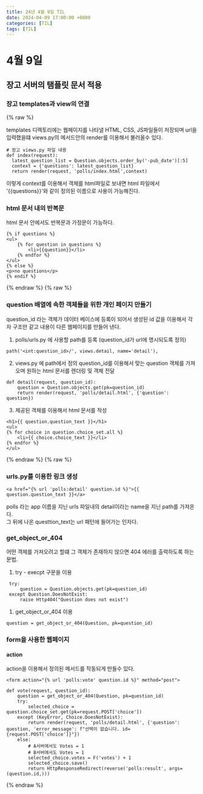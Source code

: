 ```yaml
---
title: 24년 4월 9일 TIL
date: 2024-04-09 17:00:00 +0800
categories: [TIL]
tags: [TIL]  
---
```



# 4월 9일
## 장고 서버의 탬플릿 문서 적용
### 장고 templates과 view의 연결

{% raw %}  

templates 디렉토리에는 웹페이지를 나타낼 HTML, CSS, JS파일들이 저장되며 url을 입력했을떄 views.py의 메서드안의 render를 이용해서 불러올수 있다.
```
# 장고 views.py 파일 내용
def index(request):
  latest_question_list = Question.objects.order_by('-pub_date')[:5]
  context = {'questions': latest_question_list}
  return render(request, 'polls/index.html',context)
```
이렇게 context를 이용해서 객체를 html파일로 보내면 html 파일에서 
'{{questions}}'와 같이 정의된 이름으로 사용이 가능해진다.

### html 문서 내의 반복문
html 문서 안에서도 반복문과 가정문이 가능하다.

```
{% if questions %}
<ul>
    {% for question in questions %}
        <li>{{question}}</li>
    {% endfor %}
</ul>
{% else %}
<p>no questions</p>
{% endif %}
```
{% endraw %}
{% raw %}  
### question 배열에 속한 객체들을 위한 개인 페이지 만들기
question_id 라는 객체가 데이터 베이스에 등록이 되어서 생성된 id 값을 이용해서 각자 구조만 같고 내용이 다른 웹페이지를 만들어 낸다.  
1. polls/urls.py 에 사용할 path를 등록 (question_id가 url에 명시되도록 정의)
```
path('<int:question_id>/', views.detail, name='detail'),
```
2. views.py 에 path에서 정의 question_id를 이용해서 맞는 question 객체를 가져오며 원하는 html 문서를 렌더링 및 객체 전달
```
def detail(request, question_id):
    question = Question.objects.get(pk=question_id)
    return render(request, 'polls/detail.html', {'question': question})
```
3. 제공된 객체를 이용해서 html 문서를 작성

```
<h1>{{ question.question_text }}</h1>
<ul>
{% for choice in question.choice_set.all %}
    <li>{{ choice.choice_text }}</li>
{% endfor %}
</ul>
```
{% endraw %}
{% raw %}  
### urls.py를 이용한 링크 생성
```
<a href="{% url 'polls:detail' question.id %}">{{ question.question_text }}</a>
```
polls 라는 app 이름을 지닌 urls 파일내의 detail이라는 name을 지닌 path를 가져온다.  
그 뒤에 나온 questtion_text는 url 패턴에 들어가는 인자다.  
### get_object_or_404
어떤 객체를 가져오려고 할떄 그 객체가 존재하지 않으면 404 에러를 출력하도록 하는 문법.  
1. try - execpt 구문을 이용
```
 try:
     question = Question.objects.get(pk=question_id)
 except Question.DoesNotExist:
     raise Http404("Question does not exist")
```
1. get_object_or_404 이용
```
question = get_object_or_404(Question, pk=question_id)
```
### form을 사용한 웹페이지
#### action
action을 이용해서 정의된 메서드를 작동되게 만들수 있다. 
```
<form action="{% url 'polls:vote' question.id %}" method="post">
```
```
def vote(request, question_id):
    question = get_object_or_404(Question, pk=question_id)
    try:
        selected_choice = question.choice_set.get(pk=request.POST['choice'])
    except (KeyError, Choice.DoesNotExist):
        return render(request, 'polls/detail.html', {'question': question, 'error_message': f"선택이 없습니다. id={request.POST['choice']}"})
    else:
        # A서버에서도 Votes = 1
        # B서버에서도 Votes = 1 
        selected_choice.votes = F('votes') + 1
        selected_choice.save()
        return HttpResponseRedirect(reverse('polls:result', args=(question.id,)))
```

{% endraw %}